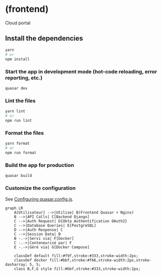 # (frontend)

Cloud portal

## Install the dependencies
```bash
yarn
# or
npm install
```

### Start the app in development mode (hot-code reloading, error reporting, etc.)
```bash
quasar dev
```


### Lint the files
```bash
yarn lint
# or
npm run lint
```


### Format the files
```bash
yarn format
# or
npm run format
```



### Build the app for production
```bash
quasar build
```

### Customize the configuration
See [Configuring quasar.config.js](https://v2.quasar.dev/quasar-cli-vite/quasar-config-js).

```
graph LR
    A[Utilisateur] -->|Utilise| B(Frontend Quasar + Nginx)
    B -->|API Calls| C[Backend Django]
    C -->|Auth Request| D{Okta Authentification OAuth2}
    C -->|Database Queries| E[PostgreSQL]
    D -->|Auth Response| C
    C -->|Session Data| B
    B -.->|Servi via| F[Docker]
    C -.->|Conteneurisé par| F
    E -.->|Géré via| G[Docker Compose]

    classDef default fill:#f9f,stroke:#333,stroke-width:2px;
    classDef docker fill:#bbf,stroke:#f66,stroke-width:2px,stroke-dasharray: 5, 5;
    class B,F,G style fill:#bbf,stroke:#333,stroke-width:2px;
```